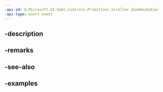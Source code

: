 ```yaml
---
-api-id: E:Microsoft.UI.Xaml.Controls.Primitives.Scroller.ZoomAnimationStarting
-api-type: winrt event
---
```


## -description

## -remarks

## -see-also

## -examples


